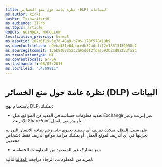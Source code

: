 ```yaml
---
title: نظرة عامة حول منع الخسائر (DLP) البيانات
ms.author: kirks
author: Techwriter40
ms.audience: ITPro
ms.topic: article
ROBOTS: NOINDEX, NOFOLLOW
localization_priority: Normal
ms.assetid: 187c6f19-3e7d-48a0-b785-170f578419b9
ms.openlocfilehash: e9ebad31e64aacedb32adcfc12e18313139058e2
ms.sourcegitcommit: 136b8209c52c2a05d0f2fdaab93b2cd92253fa2c
ms.translationtype: MT
ms.contentlocale: ar-SA
ms.lasthandoff: 06/07/2019
ms.locfileid: "34769811"
---
```

# <a name="data-loss-prevention-dlp-overview"></a>نظرة عامة حول منع الخسائر (DLP) البيانات

باستخدام نهج DLP، يمكنك:

- تحديد معلومات حساسة في العديد من المواقع، مثل Exchange عبر إنترنت وعبر الإنترنت SharePoint وأونيدريفي للعمل.


على سبيل المثال، يمكنك تعريف أي مستند يحتوي على رقم بطاقة الائتمان التي تم تخزينها في أي أندريف لموقع العمل، أو يمكنك مراقبة مواقع أندريف فقط لأشخاص محددين.

- منع مشاركة غير المقصود من المعلومات الحساسة.


لمزيد من المعلومات، الرجاء مراجعة [المقالة](https://docs.microsoft.com/office365/securitycompliance/data-loss-prevention-policies)التالية.

